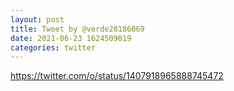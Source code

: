 ```yaml
--- 
layout: post 
title: Tweet by @verde28186069 
date: 2021-06-23 1624509019 
categories: twitter 
--- 
```

https://twitter.com/o/status/1407918965888745472